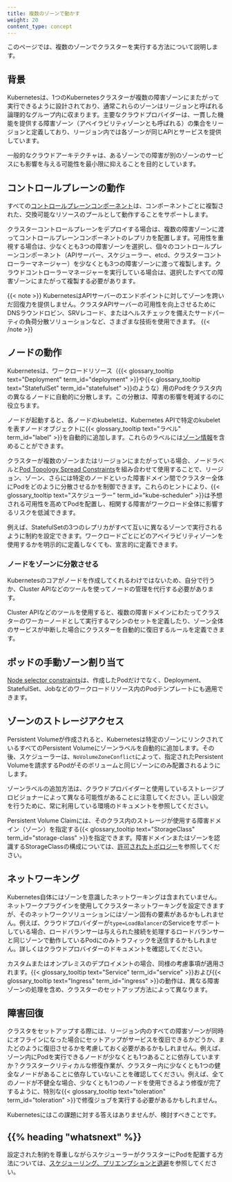 ```yaml
---
title: 複数のゾーンで動かす
weight: 20
content_type: concept
---
```


<!-- overview -->

このページでは、複数のゾーンでクラスターを実行する方法について説明します。

<!-- body -->

## 背景

Kubernetesは、1つのKubernetesクラスターが複数の障害ゾーンにまたがって実行できるように設計されており、通常これらのゾーンはリージョンと呼ばれる論理的なグループ内に収まります。主要なクラウドプロバイダーは、一貫した機能を提供する障害ゾーン（アベイラビリティゾーンとも呼ばれる）の集合をリージョンと定義しており、リージョン内では各ゾーンが同じAPIとサービスを提供しています。

一般的なクラウドアーキテクチャは、あるゾーンでの障害が別のゾーンのサービスにも影響を与える可能性を最小限に抑えることを目的としています。

## コントロールプレーンの動作

すべての[コントロールプレーンコンポーネント](/ja/docs/concepts/overview/components/#control-plane-components)は、コンポーネントごとに複製された、交換可能なリソースのプールとして動作することをサポートします。

クラスターコントロールプレーンをデプロイする場合は、複数の障害ゾーンに渡ってコントロールプレーンコンポーネントのレプリカを配置します。可用性を重視する場合は、少なくとも3つの障害ゾーンを選択し、個々のコントロールプレーンコンポーネント（APIサーバー、スケジューラー、etcd、クラスターコントローラーマネージャー）を少なくとも3つの障害ゾーンに渡って複製します。クラウドコントローラーマネージャーを実行している場合は、選択したすべての障害ゾーンにまたがって複製する必要があります。

{{< note >}}
KubernetesはAPIサーバーのエンドポイントに対してゾーンを跨いだ回復力を提供しません。クラスタAPIサーバーの可用性を向上させるためにDNSラウンドロビン、SRVレコード、またはヘルスチェックを備えたサードパーティの負荷分散ソリューションなど、さまざまな技術を使用できます。
{{< /note >}}

## ノードの動作

Kubernetesは、ワークロードリソース（{{< glossary_tooltip text="Deployment" term_id="deployment" >}}や{{< glossary_tooltip text="StatefulSet" term_id="statefulset" >}}のような）用のPodをクラスタ内の異なるノードに自動的に分散します。この分散は、障害の影響を軽減するのに役立ちます。

ノードが起動すると、各ノードのkubeletは、Kubernetes APIで特定のkubeletを表すノードオブジェクトに{{< glossary_tooltip text="ラベル" term_id="label" >}}を自動的に追加します。これらのラベルには[ゾーン情報](/docs/reference/labels-annotations-taints/#topologykubernetesiozone)を含めることができます。

クラスターが複数のゾーンまたはリージョンにまたがっている場合、ノードラベルと[Pod Topology Spread Constraints](/docs/concepts/scheduling-eviction/topology-spread-constraints/)を組み合わせて使用することで、リージョン、ゾーン、さらには特定のノードといった障害ドメイン間でクラスター全体にPodをどのように分散させるかを制御できます。これらのヒントにより、{{< glossary_tooltip text="スケジューラー" term_id="kube-scheduler" >}}は予想される可用性を高めてPodを配置し、相関する障害がワークロード全体に影響するリスクを低減できます。

例えば、StatefulSetの3つのレプリカがすべて互いに異なるゾーンで実行されるように制約を設定できます。ワークロードごとにどのアベイラビリティゾーンを使用するかを明示的に定義しなくても、宣言的に定義できます。

### ノードをゾーンに分散させる

Kubernetesのコアがノードを作成してくれるわけではないため、自分で行うか、Cluster APIなどのツールを使ってノードの管理を代行する必要があります。

Cluster APIなどのツールを使用すると、複数の障害ドメインにわたってクラスターのワーカーノードとして実行するマシンのセットを定義したり、ゾーン全体のサービスが中断した場合にクラスターを自動的に復旧するルールを定義できます。

## ポッドの手動ゾーン割り当て

[Node selector constraints](/ja/docs/concepts/scheduling-eviction/assign-pod-node/#nodeselector)は、作成したPodだけでなく、Deployment、StatefulSet、Jobなどのワークロードリソース内のPodテンプレートにも適用できます。

## ゾーンのストレージアクセス

Persistent Volumeが作成されると、Kubernetesは特定のゾーンにリンクされているすべてのPersistent Volumeにゾーンラベルを自動的に追加します。その後、スケジューラーは、`NoVolumeZoneConflict`によって、指定されたPersistent Volumeを請求するPodがそのボリュームと同じゾーンにのみ配置されるようにします。

ゾーンラベルの追加方法は、クラウドプロバイダーと使用しているストレージプロビジョナーによって異なる可能性があることに注意してください。正しい設定を行うために、常に利用している環境のドキュメントを参照してください。

Persistent Volume Claimには、そのクラス内のストレージが使用する障害ドメイン（ゾーン）を指定する{{< glossary_tooltip text="StorageClass" term_id="storage-class" >}}を指定できます。障害ドメインまたはゾーンを認識するStorageClassの構成については、[許可されたトポロジー](/ja/docs/concepts/storage/storage-classes/#allowed-topologies)を参照してください。

## ネットワーキング

Kubernetes自体にはゾーンを意識したネットワーキングは含まれていません。ネットワークプラグインを使用してクラスターネットワーキングを設定できますが、そのネットワークソリューションにはゾーン固有の要素があるかもしれません。例えば、クラウドプロバイダーが`type=LoadBalancer`のServiceをサポートしている場合、ロードバランサーは与えられた接続を処理するロードバランサーと同じゾーンで動作しているPodにのみトラフィックを送信するかもしれません。詳しくはクラウドプロバイダーのドキュメントを確認してください。

カスタムまたはオンプレミスのデプロイメントの場合、同様の考慮事項が適用されます。{{< glossary_tooltip text="Service" term_id="service" >}}および{{< glossary_tooltip text="Ingress" term_id="ingress" >}}の動作は、異なる障害ゾーンの処理を含め、クラスターのセットアップ方法によって異なります。

## 障害回復

クラスタをセットアップする際には、リージョン内のすべての障害ゾーンが同時にオフラインになった場合にセットアップがサービスを復旧できるかどうか、またどのように復旧させるかを考慮しておく必要があるかもしれません。例えば、ゾーン内にPodを実行できるノードが少なくとも1つあることに依存していますか？クラスタークリティカルな修復作業が、クラスター内に少なくとも1つの健全なノードがあることに依存していないことを確認してください。例えば、全てのノードが不健全な場合、少なくとも1つのノードを使用できるよう修復が完了するように、特別な{{< glossary_tooltip text="toleration" term_id="toleration" >}}で修復ジョブを実行する必要があるかもしれません。

Kubernetesにはこの課題に対する答えはありませんが、検討すべきことです。

## {{% heading "whatsnext" %}}

設定された制約を尊重しながらスケジューラーがクラスターにPodを配置する方法については、[スケジューリング、プリエンプションと退避](ja/docs/concepts/scheduling-eviction/)を参照してください。
